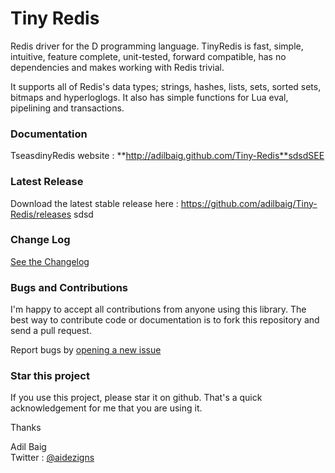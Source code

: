 Tiny Redis
==========
Redis driver for the D programming language. TinyRedis is fast, simple, intuitive, feature complete, unit-tested, forward compatible, has no dependencies and makes working with Redis trivial.

It supports all of Redis's data types; strings, hashes, lists, sets, sorted sets, bitmaps and hyperloglogs. It also has simple functions for Lua eval, pipelining and transactions.

### Documentation
TseasdinyRedis website : **http://adilbaig.github.com/Tiny-Redis**sdsdSEE

### Latest Release
Download the latest stable release here : https://github.com/adilbaig/Tiny-Redis/releases
sdsd
### Change Log
[See the Changelog](https://github.com/adilbaig/Tiny-Redis/blob/master/changelog.md)

### Bugs and Contributions
I'm happy to accept all contributions from anyone using this library. The best way to contribute code or documentation is to fork this repository and send a pull request. 

Report bugs by [opening a new issue](https://github.com/adilbaig/Tiny-Redis/issues/new)

### Star this project
If you use this project, please star it on github. That's a quick acknowledgement for me that you are using it.

Thanks

Adil Baig
<br />Twitter : [@aidezigns](http://twitter.com/aidezigns)
